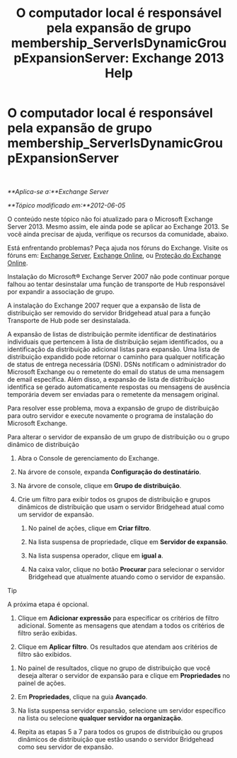 ﻿---
title: 'O computador local é responsável pela expansão de grupo membership_ServerIsDynamicGroupExpansionServer: Exchange 2013 Help'
TOCTitle: O computador local é responsável pela expansão de grupo membership_ServerIsDynamicGroupExpansionServer
ms:assetid: f6fdd8e1-fda1-45be-b8a2-0d356dbe7d83
ms:mtpsurl: https://technet.microsoft.com/pt-br/library/ms.exch.setupreadiness.serverisdynamicgroupexpansionserver(v=EXCHG.150)
ms:contentKeyID: 50487019
ms.date: 05/22/2018
mtps_version: v=EXCHG.150
ms.translationtype: MT
---

# O computador local é responsável pela expansão de grupo membership\_ServerIsDynamicGroupExpansionServer

 

_**Aplica-se a:**Exchange Server_

_**Tópico modificado em:**2012-06-05_

O conteúdo neste tópico não foi atualizado para o Microsoft Exchange Server 2013. Mesmo assim, ele ainda pode se aplicar ao Exchange 2013. Se você ainda precisar de ajuda, verifique os recursos da comunidade, abaixo.

Está enfrentando problemas? Peça ajuda nos fóruns do Exchange. Visite os fóruns em: [Exchange Server](https://go.microsoft.com/fwlink/p/?linkid=60612), [Exchange Online](https://go.microsoft.com/fwlink/p/?linkid=267542), ou [Proteção do Exchange Online](https://go.microsoft.com/fwlink/p/?linkid=285351).

Instalação do Microsoft® Exchange Server 2007 não pode continuar porque falhou ao tentar desinstalar uma função de transporte de Hub responsável por expandir a associação de grupo.

A instalação do Exchange 2007 requer que a expansão de lista de distribuição ser removido do servidor Bridgehead atual para a função Transporte de Hub pode ser desinstalada.

A expansão de listas de distribuição permite identificar de destinatários individuais que pertencem à lista de distribuição sejam identificados, ou a identificação da distribuição adicional listas para expansão. Uma lista de distribuição expandido pode retornar o caminho para qualquer notificação de status de entrega necessária (DSN). DSNs notificam o administrador do Microsoft Exchange ou o remetente do email do status de uma mensagem de email específica. Além disso, a expansão de lista de distribuição identifica se gerado automaticamente respostas ou mensagens de ausência temporária devem ser enviadas para o remetente da mensagem original.

Para resolver esse problema, mova a expansão de grupo de distribuição para outro servidor e execute novamente o programa de instalação do Microsoft Exchange.

Para alterar o servidor de expansão de um grupo de distribuição ou o grupo dinâmico de distribuição

1.  Abra o Console de gerenciamento do Exchange.

2.  Na árvore de console, expanda **Configuração do destinatário**.

3.  Na árvore de console, clique em **Grupo de distribuição**.

4.  Crie um filtro para exibir todos os grupos de distribuição e grupos dinâmicos de distribuição que usam o servidor Bridgehead atual como um servidor de expansão.
    
    1.  No painel de ações, clique em **Criar filtro**.
    
    2.  Na lista suspensa de propriedade, clique em **Servidor de expansão**.
    
    3.  Na lista suspensa operador, clique em **igual a**.
    
    4.  Na caixa valor, clique no botão **Procurar** para selecionar o servidor Bridgehead que atualmente atuando como o servidor de expansão.


> [!TIP]
> A próxima etapa é opcional.



1.  Clique em **Adicionar expressão** para especificar os critérios de filtro adicional. Somente as mensagens que atendam a todos os critérios de filtro serão exibidas.

2.  Clique em **Aplicar filtro**. Os resultados que atendam aos critérios de filtro são exibidos.

<!-- end list -->

1.  No painel de resultados, clique no grupo de distribuição que você deseja alterar o servidor de expansão para e clique em **Propriedades** no painel de ações.

2.  Em **Propriedades**, clique na guia **Avançado**.

3.  Na lista suspensa servidor expansão, selecione um servidor específico na lista ou selecione **qualquer servidor na organização**.

4.  Repita as etapas 5 a 7 para todos os grupos de distribuição ou grupos dinâmicos de distribuição que estão usando o servidor Bridgehead como seu servidor de expansão.

